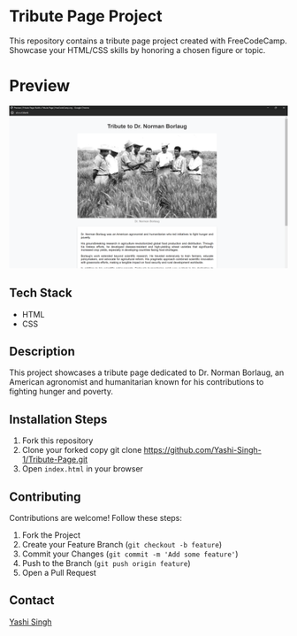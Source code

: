 # Tribute Page Project

This repository contains a tribute page project created with FreeCodeCamp. Showcase your HTML/CSS skills by honoring a chosen figure or topic.

# Preview

![Preview](preview.png)


## Tech Stack

- HTML
- CSS

## Description

This project showcases a tribute page dedicated to Dr. Norman Borlaug, an American agronomist and humanitarian known for his contributions to fighting hunger and poverty.

## Installation Steps

1. Fork this repository
2. Clone your forked copy
    git clone https://github.com/Yashi-Singh-1/Tribute-Page.git
3. Open `index.html` in your browser

## Contributing

Contributions are welcome! Follow these steps:
1. Fork the Project
2. Create your Feature Branch (`git checkout -b feature`)
3. Commit your Changes (`git commit -m 'Add some feature'`)
4. Push to the Branch (`git push origin feature`)
5. Open a Pull Request

## Contact

[Yashi Singh](www.linkedin.com/in/yashi-singh-b4143a246)